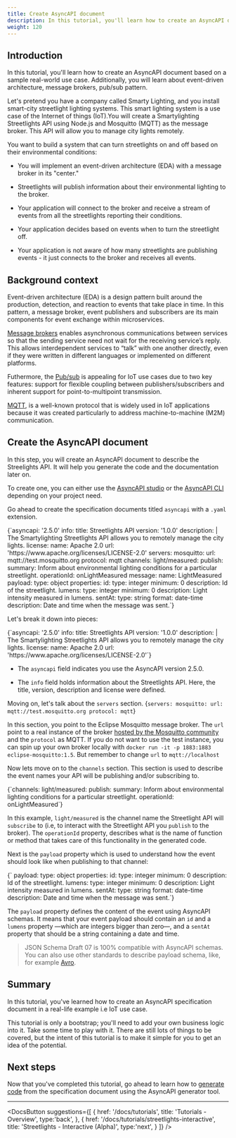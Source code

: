```yaml
---
title: Create AsyncAPI document
description: In this tutorial, you'll learn how to create an AsyncAPI document.
weight: 120
---
```


## Introduction

In this tutorial, you'll learn how to create an AsyncAPI document based on a sample real-world use case. Additionally, you will learn about event-driven architecture, message brokers, pub/sub pattern.

Let's pretend you have a company called Smarty Lighting, and you install smart-city streetlight lighting systems. This smart lighting system is a use case of the Internet of things (IoT).You will create a Smartylighting Streetlights API using Node.js and Mosquitto (MQTT) as the message broker. This API will allow you to manage city lights remotely. 

You want to build a system that can turn streetlights on and off based on their environmental conditions: 

- You will implement an event-driven architecture (EDA) with a message broker in its "center."

- Streetlights will publish information about their environmental lighting to the broker.

- Your application will connect to the broker and receive a stream of events from all the streetlights reporting their conditions.

- Your application decides based on events when to turn the streetlight off.

- Your application is not aware of how many streetlights are publishing events - it just connects to the broker and receives all events.


## Background context

Event-driven architecture (EDA) is a design pattern built around the production, detection, and reaction to events that take place in time. In this pattern, a message broker, event publishers and subscribers are its main components for event exchange within microservices.

[Message brokers](https://deploy-preview-601--asyncapi-website.netlify.app/docs/tutorials/getting-started/event-driven-architectures#message-broker) enables asynchronous communications between services so that the sending service need not wait for the receiving service’s reply. This allows interdependent services to “talk” with one another directly, even if they were written in different languages or implemented on different platforms. 

Futhermore, the [Pub/sub](https://deploy-preview-601--asyncapi-website.netlify.app/docs/tutorials/getting-started/event-driven-architectures#publishersubscriber) is appealing for IoT use cases due to two key features: support for flexible coupling between publishers/subscribers and inherent support for point-to-multipoint transmission.  

[MQTT](https://mqtt.org/), is a well-known protocol that is widely used in IoT applications because it was created particularly to address machine-to-machine (M2M) communication.

## Create the AsyncAPI document

In this step, you will create an AsyncAPI document to describe the Streelights API. It will help you generate the code and the documentation later on.

To create one, you can either use the [AsyncAPI studio](https://studio.asyncapi.com) or the [AsyncAPI CLI](https://github.com/asyncapi/cli) depending on your project need.

Go ahead to create the specification documents titled `asyncapi` with a `.yaml` extension.

<CodeBlock>
{`asyncapi: '2.5.0'
info:
  title: Streetlights API
  version: '1.0.0'
  description: |
    The Smartylighting Streetlights API allows you
    to remotely manage the city lights.
  license:
    name: Apache 2.0
    url: 'https://www.apache.org/licenses/LICENSE-2.0'
servers:
  mosquitto:
    url: mqtt://test.mosquitto.org
    protocol: mqtt
channels:
  light/measured:
    publish:
      summary: Inform about environmental lighting conditions for a particular streetlight.
      operationId: onLightMeasured
      message:
        name: LightMeasured
        payload:
          type: object
          properties:
            id:
              type: integer
              minimum: 0
              description: Id of the streetlight.
            lumens:
              type: integer
              minimum: 0
              description: Light intensity measured in lumens.
            sentAt:
              type: string
              format: date-time
              description: Date and time when the message was sent.`}
</CodeBlock>

Let's break it down into pieces:

<CodeBlock>
{`asyncapi: '2.5.0'
info:
  title: Streetlights API
  version: '1.0.0'
  description: |
    The Smartylighting Streetlights API allows you
    to remotely manage the city lights.
  license:
    name: Apache 2.0
    url: 'https://www.apache.org/licenses/LICENSE-2.0'`}
</CodeBlock>

- The `asyncapi` field indicates you use the AsyncAPI version 2.5.0.

- The `info` field holds information about the Streetlights API. Here, the title, version, description and license were defined.

Moving on, let's talk about the `servers` section.
<CodeBlock>
{`servers:
  mosquitto:
    url: mqtt://test.mosquitto.org
    protocol: mqtt`}
</CodeBlock> 

In this section, you point to the Eclipse Mosquitto message broker. The `url` point to a real instance of the broker [hosted by the Mosquitto community](https://test.mosquitto.org/) and the `protocol` as MQTT. If you do not want to use the test instance, you can spin up your own broker locally with `docker run -it -p 1883:1883 eclipse-mosquitto:1.5`. But remember to change `url` to `mqtt://localhost`

Now lets move on to the `channels` section. This section is used to describe the event names your API will be publishing and/or subscribing to.

<CodeBlock>
{`channels:
  light/measured:
    publish:
      summary: Inform about environmental lighting conditions for a particular streetlight.
      operationId: onLightMeasured`}
</CodeBlock>

In this example, `light/measured` is the channel name the Streetlight API will `subscribe` to (i.e, to interact with the Streetlight API you `publish` to the broker). The `operationId` property, describes what is the name of function or method that takes care of this functionality in the generated code.

Next is the `payload` property which is used to understand how the event should look like when publishing to that channel:

<CodeBlock>
{`      payload:
        type: object
        properties:
          id:
            type: integer
            minimum: 0
            description: Id of the streetlight.
          lumens:
            type: integer
            minimum: 0
            description: Light intensity measured in lumens.
          sentAt:
            type: string
            format: date-time
            description: Date and time when the message was sent.`}
</CodeBlock>

The `payload` property defines the content of the event using AsyncAPI schemas. It means that your event payload should contain an `id` and a `lumens` property —which are integers bigger than zero—, and a `sentAt` property that should be a string containing a date and time.

>  JSON Schema Draft 07 is 100% compatible with AsyncAPI schemas. You can also use other standards to describe payload schema, like, for example [Avro](https://github.com/asyncapi/avro-schema-parser#usage).

## Summary

In this tutorial, you've learned how to create an AsyncAPI specification document in a real-life example i.e IoT use case.

This tutorial is only a bootstrap; you'll need to add your own business logic into it. Take some time to play with it. There are still lots of things to be covered, but the intent of this tutorial is to make it simple for you to get an idea of the potential.

## Next steps
Now that you've completed this tutorial, go ahead to learn how to [generate code]() from the specification document using the AsyncAPI generator tool.


---

<DocsButton
  suggestions={[
    {
      href: '/docs/tutorials',
      title: 'Tutorials - Overview',
      type:'back',
    },
    {
      href: '/docs/tutorials/streetlights-interactive',
      title: 'Streetlights - Interactive (Alpha)',
      type:'next',
    }
  ]}
/>
